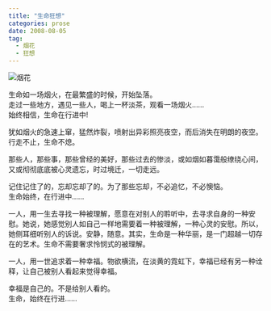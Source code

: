 ```yaml
---
title: "生命狂想"
categories: prose
date: 2008-08-05
tag:
  - 烟花
  - 狂想
---
```

![烟花](https://o654lj7pu.qnssl.com/20080805.jpg)

生命如一场烟火，在最繁盛的时候，开始坠落。  
走过一些地方，遇见一些人，喝上一杯淡茶，观看一场烟火……  
始终相信，生命在行进中!

犹如烟火的急速上窜，猛然炸裂，喷射出异彩照亮夜空，而后消失在明朗的夜空。  
行走不止，生命不熄。
<!---more--->  
那些人，那些事，那些曾经的美好，那些过去的惨淡，或如烟如暮霭般缭绕心间，又或彻彻底底被心灵遗忘，时过境迁，一切走远。

记住记住了的，忘却忘却了的。为了那些忘却，不必追忆，不必懊恼。  
生命始终，在行进中……

一人，用一生去寻找一种被理解，愿意在对别人的聆听中，去寻求自身的一种安慰。她说，她感觉别人如自己一样地需要着一种被理解，一种心灵的安慰。所以，她侧耳细听别人的诉说。安静，随意。其实，生命是一种华丽，是一门超越一切存在的艺术。生命不需要奢求怜悯式的被理解。

一人，用一世追求着一种幸福。物欲横流，在淡黄的霓虹下，幸福已经有另一种诠释，让自己被别人看起来觉得幸福。

幸福是自己的。不是给别人看的。  
生命，始终在行进……